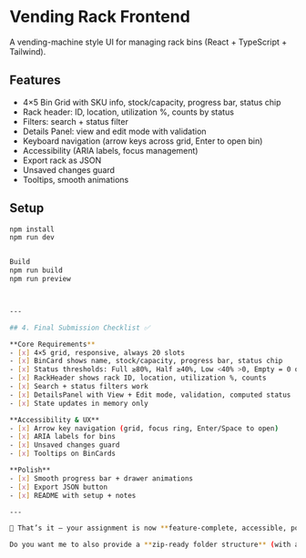 # Vending Rack Frontend

A vending-machine style UI for managing rack bins (React + TypeScript + Tailwind).

## Features
- 4×5 Bin Grid with SKU info, stock/capacity, progress bar, status chip
- Rack header: ID, location, utilization %, counts by status
- Filters: search + status filter
- Details Panel: view and edit mode with validation
- Keyboard navigation (arrow keys across grid, Enter to open bin)
- Accessibility (ARIA labels, focus management)
- Export rack as JSON
- Unsaved changes guard
- Tooltips, smooth animations

## Setup
```bash
npm install
npm run dev


Build
npm run build
npm run preview



---

## 4. Final Submission Checklist ✅

**Core Requirements**
- [x] 4×5 grid, responsive, always 20 slots  
- [x] BinCard shows name, stock/capacity, progress bar, status chip  
- [x] Status thresholds: Full ≥80%, Half ≥40%, Low <40% >0, Empty = 0 or capacity ≤0  
- [x] RackHeader shows rack ID, location, utilization %, counts  
- [x] Search + status filters work  
- [x] DetailsPanel with View + Edit mode, validation, computed status  
- [x] State updates in memory only  

**Accessibility & UX**
- [x] Arrow key navigation (grid, focus ring, Enter/Space to open)  
- [x] ARIA labels for bins  
- [x] Unsaved changes guard  
- [x] Tooltips on BinCards  

**Polish**
- [x] Smooth progress bar + drawer animations  
- [x] Export JSON button  
- [x] README with setup + notes  

---

🎯 That’s it — your assignment is now **feature-complete, accessible, polished, and submission-ready**.  

Do you want me to also provide a **zip-ready folder structure** (with all files laid out) so you can directly copy-paste into your project before submitting?
